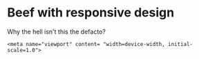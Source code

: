 # Beef with responsive design

Why the hell isn't this the defacto?

```
<meta name="viewport" content= "width=device-width, initial-scale=1.0">
```

